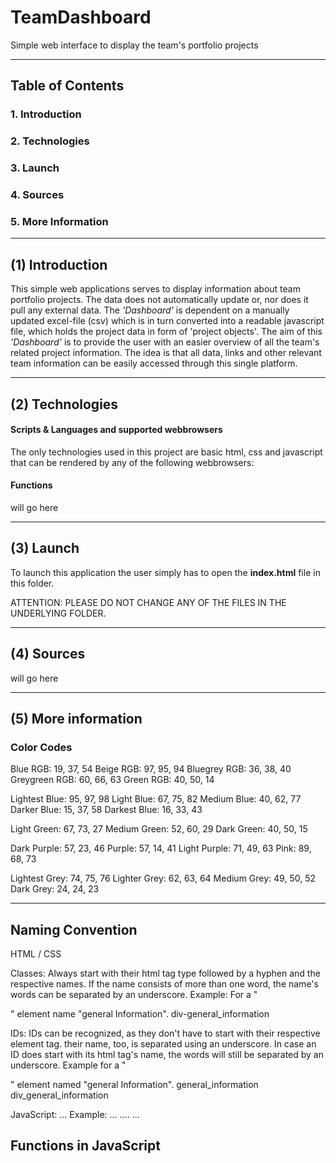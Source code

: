 # **TeamDashboard**

Simple web interface to display the team's portfolio projects
 
__________________________________
## **Table of Contents**
### **1. Introduction**
### **2. Technologies**
### **3. Launch**
### **4. Sources**
### **5. More Information**

__________________________________
## **(1) Introduction**
This simple web applications serves to display information about team portfolio projects. The data does not automatically update or, nor does it pull any external data. The *'Dashboard'* is dependent on a manually updated excel-file (csv) which is in turn converted into a readable javascript file, which holds the project data in form of 'project objects'.
The aim of this *'Dashboard'* is to provide the user with an easier overview of all the team's related project information. The idea is that all data, links and other relevant team information can be easily accessed through this single platform.

__________________________________

## **(2) Technologies**
#### Scripts & Languages and supported webbrowsers
The only technologies used in this project are basic html, css and javascript that can be rendered by any of the following webbrowsers:

#### Functions
will go here

__________________________________

## **(3) Launch**
To launch this application the user simply has to open the **index.html** file in this folder.

ATTENTION:
PLEASE DO NOT CHANGE ANY OF THE FILES IN THE UNDERLYING FOLDER.

__________________________________

## **(4) Sources**
will go here

__________________________________

## **(5) More information**

### Color Codes
Blue RGB: 19, 37, 54
Beige RGB: 97, 95, 94
Bluegrey RGB: 36, 38, 40
Greygreen RGB: 60, 66, 63
Green RGB: 40, 50, 14

Lightest Blue: 95, 97, 98
Light Blue: 67, 75, 82
Medium Blue: 40, 62, 77
Darker Blue: 15, 37, 58
Darkest Blue: 16, 33, 43

Light Green: 67, 73, 27
Medium Green: 52, 60, 29
Dark Green: 40, 50, 15

Dark Purple: 57, 23, 46
Purple: 57, 14, 41
Light Purple: 71, 49, 63
Pink: 89, 68, 73

Lightest Grey: 74, 75, 76
Lighter Grey: 62, 63, 64
Medium Grey: 49, 50, 52
Dark Grey: 24, 24, 23




__________________________________


## Naming Convention

HTML / CSS

Classes:
Always start with their html tag type followed by a hyphen and the respective names. If the name consists of more than one word, the name's words can be separated by an underscore.
Example:
For a "<div>" element name "general Information".
div-general_information

IDs:
IDs can be recognized, as they don't have to start with their respective element tag. their name, too, is separated using an underscore. In case an ID does start with its html tag's name, the words will still be separated by an underscore.
Example for a "<div>" element named "general Information".
general_information
div_general_information


JavaScript:
...
Example: ...
....
...





## Functions in JavaScript
